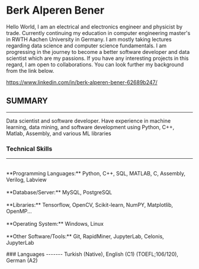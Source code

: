 # Berk Alperen Bener

Hello World, I am an electrical and electronics engineer and physicist by trade. Currently continuing my education in computer engineering master's in RWTH Aachen University in Germany. I am mostly taking lectures regarding data science and computer science fundamentals. I am progressing in the journey to become a better software developer and data scientist which are my passions. If you have any interesting projects in this regard, I am open to collaborations. You can look further my background from the link below.

https://www.linkedin.com/in/berk-alperen-bener-62689b247/
  
</a>


## SUMMARY
------------
Data scientist and software developer. Have experience in machine learning, data mining, and software development using Python, C++, Matlab, Assembly, and various ML libraries


### Technical Skills
-------
<p>
<br> **Programming Languages:** Python, C++, SQL, MATLAB, C, Assembly, Verilog, Labview<br />   
<br> **Database/Server:** MySQL, PostgreSQL<br />   
<br> **Libraries:** Tensorflow, OpenCV, Scikit-learn, NumPY, Matplotlib, OpenMP...<br />   
<br> **Operating System:** Windows, Linux<br />   
<br> **Other Software/Tools:** Git, RapidMiner, JupyterLab, Celonis, JupyterLab<br />   
</p>
### Languages
-------
Turkish (Native), English (C1) (TOEFL;106/120), German (A2)
